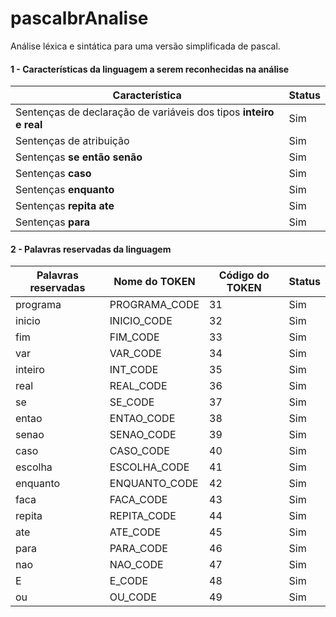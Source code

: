 # pascalbrAnalise
Análise léxica e sintática para uma versão simplificada de pascal.

<h4>1 - Características da linguagem a serem reconhecidas na análise</h4>
<table>
  <thead>
    <tr>
      <th>Característica</th>
      <th>Status</th>
    </tr>
  <thead>
  <tbody>
    <tr>
      <td>Sentenças de declaração de variáveis dos tipos <b>inteiro e real</b></td>
      <td>Sim</td>
    </tr>
    <tr>
      <td>Sentenças de atribuição</td>
      <td>Sim</td>
    </tr>
    <tr>
      <td>Sentenças <b>se então senão</b></td>
      <td>Sim</td>
    </tr>
    <tr>
      <td>Sentenças <b>caso</b></td>
      <td>Sim</td>
    </tr>
    <tr>
      <td>Sentenças <b>enquanto</b></td>
      <td>Sim</td>
    </tr>
    <tr>
      <td>Sentenças <b>repita ate</b></td>
      <td>Sim</td>
    </tr>
    <tr>
      <td>Sentenças <b>para</b></td>
      <td>Sim</td>
    </tr>
  <tbody>
</table>

<h4>2 - Palavras reservadas da linguagem</h4>
<table>
  <thead>
    <tr>
      <th>Palavras reservadas</th>
      <th>Nome do TOKEN</th>
      <th>Código do TOKEN</th>
      <th>Status</th>
    </tr>
  <thead>
  <tbody>
    <tr>
      <td>programa</td>
      <td>PROGRAMA_CODE</td>
      <td>31</td>
      <td>Sim</td>
    </tr>
    <tr>
      <td>inicio</td>
      <td>INICIO_CODE</td>
      <td>32</td>
      <td>Sim</td>
    </tr>
    <tr>
      <td>fim</td>
      <td>FIM_CODE</td>
      <td>33</td>
      <td>Sim</td>
    </tr>
    <tr>
      <td>var</td>
      <td>VAR_CODE</td>
      <td>34</td>
      <td>Sim</td>
    </tr>
    <tr>
      <td>inteiro</td>
      <td>INT_CODE</td>
      <td>35</td>
      <td>Sim</td>
    </tr>
    <tr>
      <td>real</td>
      <td>REAL_CODE</td>
      <td>36</td>
      <td>Sim</td>
    </tr>
    <tr>
      <td>se</td>
      <td>SE_CODE</td>
      <td>37</td>
      <td>Sim</td>
    </tr>
    <tr>
      <td>entao</td>
      <td>ENTAO_CODE</td>
      <td>38</td>
      <td>Sim</td>
    </tr>
    <tr>
      <td>senao</td>
      <td>SENAO_CODE</td>
      <td>39</td>
      <td>Sim</td>
    </tr>
    <tr>
      <td>caso</td>
      <td>CASO_CODE</td>
      <td>40</td>
      <td>Sim</td>
    </tr>
    <tr>
      <td>escolha</td>
      <td>ESCOLHA_CODE</td>
      <td>41</td>
      <td>Sim</td>
    </tr>
    <tr>
      <td>enquanto</td>
      <td>ENQUANTO_CODE</td>
      <td>42</td>
      <td>Sim</td>
    </tr>
    <tr>
      <td>faca</td>
      <td>FACA_CODE</td>
      <td>43</td>
      <td>Sim</td>
    </tr>
    <tr>
      <td>repita</td>
      <td>REPITA_CODE</td>
      <td>44</td>
      <td>Sim</td>
    </tr>
    <tr>
      <td>ate</td>
      <td>ATE_CODE</td>
      <td>45</td>
      <td>Sim</td>
    </tr>
    <tr>
      <td>para</td>
      <td>PARA_CODE</td>
      <td>46</td>
      <td>Sim</td>
    </tr>
    <tr>
      <td>nao</td>
      <td>NAO_CODE</td>
      <td>47</td>
      <td>Sim</td>
    </tr>
    <tr>
      <td>E</td>
      <td>E_CODE</td>
      <td>48</td>
      <td>Sim</td>
    </tr>
    <tr>
      <td>ou</td>
      <td>OU_CODE</td>
      <td>49</td>
      <td>Sim</td>
    </tr>
  <tbody>
</table>
